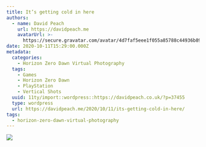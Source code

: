 ```yaml
---
title: It’s getting cold in here
authors:
  - name: David Peach
    url: https://davidpeach.me
    avatarUrl: >-
      https://secure.gravatar.com/avatar/4d7faf5eee1f055a85788c44936b8995eaab6dfb004e7854ec747ccb272e91ee?s=96&d=mm&r=g
date: 2020-10-11T15:29:00.000Z
metadata:
  categories:
    - Horizon Zero Dawn Virtual Photography
  tags:
    - Games
    - Horizon Zero Dawn
    - PlayStation
    - Vertical Shots
  uuid: 11ty/import::wordpress::https://davidpeach.co.uk/?p=37455
  type: wordpress
  url: https://davidpeach.me/2020/10/11/its-getting-cold-in-here/
tags:
  - horizon-zero-dawn-virtual-photography
---
```

[![](/assets/cold-in-here-1152x2048-ujXAMCC0Bshl.jpg)](/assets/cold-in-here-1152x2048-ujXAMCC0Bshl.jpg)